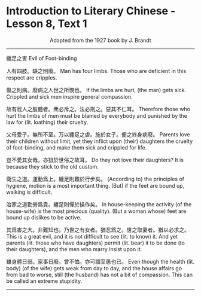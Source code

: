 # Introduction to Literary Chinese - Lesson 8, Text 1

<center>Adapted from the 1927 book by J. Brandt</center>

---

纏足之害
Evil of Foot-binding

人有四肢。缺之則廢。
Man has four limbs. Those who are deficient in this respect are cripples.

傷之則病。廢病之人世之所憫也。
If the limbs are hurt, (the man) gets sick. Crippled and sick men inspire general compassion.

故有戕人之肢體者。衆必斥之。法必刑之。惡其不仁耳。
Therefore those who hurt the limbs of men must be blamed by everybody and punished by the law for (lit. loathing) their cruelty.

父母愛子。無所不至。万以纏足之虐。施於女子。便之終身病廢。
Parents love their children without limit, yet they inflict upon (their) daughters the cruelty of foot-binding, and make them sick and crippled for life.

豈不愛其女哉。亦狃於世俗之故耳。
Do they not love their daughters? It is because they stick to the old custom.

衛生之道。運動爲上。纏足則艱於行步矣。
(According to) the principles of hygiene, motion is a most important thing.
(But) if the feet are bound up, walking is difficult.

治家之道勤勞爲貴。纏足則憚於操作矣。
In house-keeping the activity (of the house-wife) is the most precious (quality). (But a woman whose) feet are bound up dislikes to be active.

其爲害之大。非難知也。乃世之有女者。猶忍爲之。世之取妻者。猶以必求之。
This is a great evil, and it is not difficult to see (lit. to know) it. And yet parents (lit. those who have daughters) permit (lit. bear) it to be done (to their daughters), and the men who marry insist upon it.

雖身體日弱。家事日廢。曾不恤。亦可謂至愚也已。
Even though the health (lit. body) (of the wife) gets weak from day to day, and the house affairs go from bad to worse, still (the husband) has not a bit of compassion. This can be called an extreme stupidity.

---
